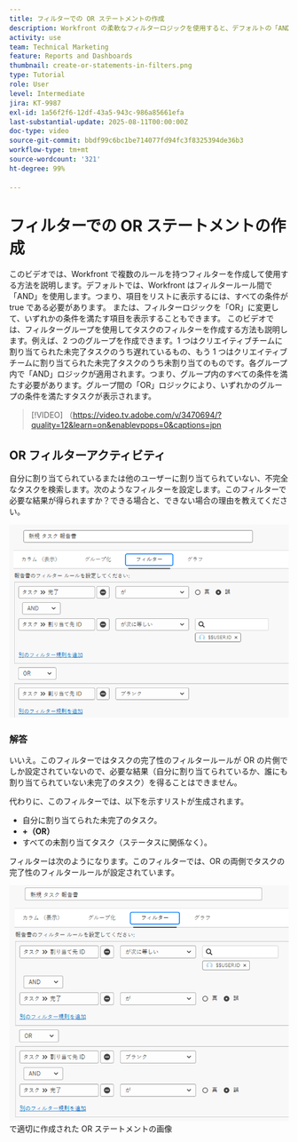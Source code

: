 ```yaml
---
title: フィルターでの OR ステートメントの作成
description: Workfront の柔軟なフィルターロジックを使用すると、デフォルトの「AND」ルール、オプションの「OR」条件、複雑な条件に対応する整理されたフィルターグループを使用して、レポートビューを絞り込むことができます。
activity: use
team: Technical Marketing
feature: Reports and Dashboards
thumbnail: create-or-statements-in-filters.png
type: Tutorial
role: User
level: Intermediate
jira: KT-9987
exl-id: 1a56f2f6-12df-43a5-943c-986a85661efa
last-substantial-update: 2025-08-11T00:00:00Z
doc-type: video
source-git-commit: bbdf99c6bc1be714077fd94fc3f8325394de36b3
workflow-type: tm+mt
source-wordcount: '321'
ht-degree: 99%

---
```


# フィルターでの OR ステートメントの作成

このビデオでは、Workfront で複数のルールを持つフィルターを作成して使用する方法を説明します。デフォルトでは、Workfront はフィルタールール間で「AND」を使用します。つまり、項目をリストに表示するには、すべての条件が true である必要があります。
または、フィルターロジックを「OR」に変更して、いずれかの条件を満たす項目を表示することもできます。
このビデオでは、フィルターグループを使用してタスクのフィルターを作成する方法も説明します。例えば、2 つのグループを作成できます。1 つはクリエイティブチームに割り当てられた未完了タスクのうち遅れているもの、もう 1 つはクリエイティブチームに割り当てられた未完了タスクのうち未割り当てのものです。各グループ内で「AND」ロジックが適用されます。つまり、グループ内のすべての条件を満たす必要があります。グループ間の「OR」ロジックにより、いずれかのグループの条件を満たすタスクが表示されます。

>[!VIDEO] （https://video.tv.adobe.com/v/3470694/?quality=12&learn=on&enablevpops=0&captions=jpn

## OR フィルターアクティビティ

自分に割り当てられているまたは他のユーザーに割り当てられていない、不完全なタスクを検索します。次のようなフィルターを設定します。このフィルターで必要な結果が得られますか？できる場合と、できない場合の理由を教えてください。

![不適切に作成された OR ステートメントの画像：[!DNL Workfront]](assets/or-statement-your-turn-1.png)

### 解答

いいえ。このフィルターではタスクの完了性のフィルタールールが OR の片側でしか設定されていないので、必要な結果（自分に割り当てられているか、誰にも割り当てられていない未完了のタスク）を得ることはできません。

代わりに、このフィルターでは、以下を示すリストが生成されます。

* 自分に割り当てられた未完了のタスク。
* **+（OR）**
* すべての未割り当てタスク（ステータスに関係なく）。

フィルターは次のようになります。このフィルターでは、OR の両側でタスクの完了性のフィルタールールが設定されています。

![[!DNL Workfront]](assets/or-statement-your-turn-2.png) で適切に作成された OR ステートメントの画像
